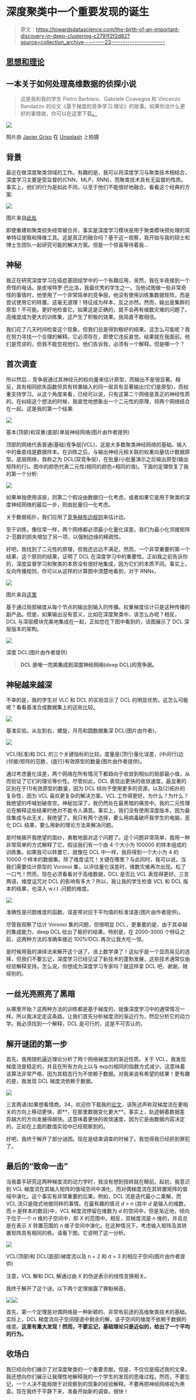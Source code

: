 # 深度聚类中一个重要发现的诞生

> 原文：<https://towardsdatascience.com/the-birth-of-an-important-discovery-in-deep-clustering-c2791f2f2d82?source=collection_archive---------23----------------------->

## [思想和理论](https://towardsdatascience.com/tagged/thoughts-and-theory)

## 一本关于如何处理高维数据的侦探小说

> 这是我和我的学生 Pietro Barbiero、Gabriele Ciravegna 和 Vincenzo Randazzo 的论文《基于梯度的竞争学习:理论》的故事。如果你没什么更好的事情做，你可以在这里下载[。](https://arxiv.org/abs/2009.02799)

![](img/081045676dd22a01726dffa6406a6140.png)

照片由 [Javier Grixo](https://unsplash.com/@grixo?utm_source=medium&utm_medium=referral) 在 [Unsplash](https://unsplash.com?utm_source=medium&utm_medium=referral) 上拍摄

## **背景**

最近在做深度聚类领域的工作。有趣的是，我可以将深度学习与聚类技术相结合，深度学习主要是受监督的(CNN，MLP，RNN)，而聚类技术具有无监督的性质。事实上，他们的行为是如此不同，以至于他们不能很好地融合。看看这个经典的方案:

![](img/d052723fff3038d1f0331f84a70db2ce.png)

图片来自[此处](https://medium.com/@dptmn200/unsupervised-deep-embedding-for-clustering-analysis-a-summary-f6e5f2dce94fhttps://medium.com/@dptmn200/unsupervised-deep-embedding-for-clustering-analysis-a-summary-f6e5f2dce94f)

即使重建和聚类损失经常被合并，事实是深度学习模块是用于聚类模块预处理的简单特征提取和降维工具。这是真正的融合吗？基于这一观察，我开始与我的硕士和博士生团队一起研究可能的解决方案。但是一个惊喜等待着我…

## 神秘

我正在研究深度学习在癌症基因组学中的一个有趣应用，突然，我在半夜接到一个奇怪的电话。是皮埃特罗·巴比洛，我最优秀的学生之一。当他试图做一些非常奇怪的事情时，他使用了一个非常简单的竞争层。他没有使用训练集数据矩阵，而是尝试使用它的转置。这毫无道理！特征成为样本，反之亦然。然而，输出是集群的原型！不可能。更好地检查它。如果这是正确的，就不会再有维数灾难的问题了。高维度成为更大的训练集，这产生了积极的效果。我简直不敢相信。

我们花了几天时间检查这个现象，但我们总是得到极好的结果。这怎么可能呢？我在努力寻找一个合理的解释。它必须存在，即使它违反直觉。结果就在我面前。他们是荒谬的，但我不能忽视他们。他们告诉我，必须有一个解释。但是哪一个？

## 首次调查

所以然后…
竞争层通过其神经元的权向量来估计原型，而输出不是很显著。相反，具有相同损失函数但具有转置输入的同一层具有显著输出(它们是原型)，而权重支持学习。从这个角度来看，已经可以说，只有这第二个网络是真正的神经性质的。在纠结这个想法的时候，我直觉地想象出一个二元性的原理，将两个网络结合在一起。这是我的第一个结果:

![](img/8853b125036a1ba0cb55310d4a95e7c5.png)

基本(顶部)和双重(底部)单层神经网络(图片由作者提供)

顶部的网络代表普通(基础)竞争层(VCL)，这是大多数聚类神经网络的基础。输入中的垂直线是数据样本。在训练之后，与输出神经元相关联的权重向量估计数据原型。底层网络，我称之为 DCL(双竞争层)，在批量/小批量演示之后输出原型(输出矩阵的行)。图中的颜色代表二元性(相同的颜色=相同的值)。下面的定理恢复了我的第一个分析:

![](img/3dfdba320805877fabe8eb84fc1726f5.png)

如果单独使用该层，则第二个假设由数据归一化考虑，或者如果它是用于聚类的深度神经网络的最后一步，则由批量归一化考虑。

关于数据拓扑，我们应用了[竞争赫布边规则](https://link.springer.com/chapter/10.1007/978-1-4471-2063-6_104)来估计边。

至于训练，像往常一样，两个网络都必须最小化量化误差。我们为最小化邻接矩阵 2-范数的损失增加了另一项，以强制边缘的稀疏性。

好吧，我找到了二元性的原理，但我还远远不满足。然而，一个非常重要的第一个结果，这个原则的结果，证明了 DCL 在深度学习中的重要性。正如我之前告诉你的，深度监督学习和聚类的本质没有很好地集成，因为它们的本质不同。事实上，反向传播规则，你可以从这样的计算图中清楚地看到，对于 RNNs，

![](img/47c8b3f79e4c6db98e61e0cf06f58bbb.png)

图片来自[这里](https://stackoverflow.com/questions/63862738/gradient-calculation-in-rnn-backpropagation-through-time-many-to-one-relatio)

基于通过局部梯度从每个节点的输出到输入的传播。权重梯度估计只是这种传播的副产品。但是，如果输出没有意义，比如在深度聚类中，该怎么办呢？相反，DCL 与深层模块完美地集成在一起，正如您在下图中看到的，该图展示了 DCL 深层版本的架构。

![](img/2fc2ff9d711ebf3d3463a24a4a8b4bef.png)

深度 DCL(图片由作者提供)

> **DCL 是唯一完美集成到深度神经网络(deep DCL)的竞争层。**

## 神秘越来越深

不幸的是，我的学生对 VLC 和 DCL 的实验显示了 DCL 的明显优势。这怎么可能呢？看看基准合成数据集上的这些比较。

![](img/5c0f4f1707ef7705afcdd38dc2175e43.png)

基准实验。从左到右，螺旋，月亮和圆数据集深 DCL(图片由作者)。

![](img/26b5a6c000289fd907381b62a0cb3bdd.png)

VCL(标准)和 DCL 的三个关键指标的比较。度量是(顶行)量化误差，(中间行)边(邻接)矩阵的范数，(底行)有效原型的数量(图片由作者提供)。

通过考虑量化误差，两个网络在所有情况下都趋向于收敛到相似的局部最小值，从而验证了它们的理论等价性。尽管如此，DCL 表现出更快的收敛速度。最显著的区别在于(1)有效原型的数量，因为 DCL 倾向于使用更多的资源，以及(2)拓扑的复杂性，因为 VCL 喜欢更复杂的解决方案。VCL 工作得更好。为什么？为什么？我绝望的呼喊划破夜空。神秘加深了，我仍然处在最黑暗的痛苦中。我的二元性理论在解释这些结果时绝对不能令人满意。事实上，我们没有使用深度版本，因为最佳集成与此无关。我绝望了。我只有两个选择，要么用病毒破坏我学生的电脑，恶化 DCL 结果，要么用新的理论方法来解决问题。

是时候揭开我绝望的面纱，勇敢地面对这个问题了。这个问题非常简单，我用一种非常简单的方式解释了它。假设我们有一个由 4 个大小为 100000 的样本组成的训练集。如果我可以转置它，就像在 DCL 中一样，我将得到一个大小为 4 的 10000 个样本的数据集。除了维度诅咒！关键在哪里？与此同时，我可以说，当我们需要估计原型的 Voronoi 集，以评估量化误差时，维数灾难再次出现。松了一口气！然而，现在必须看看对于高维数据，DCL 是否比 VCL 表现得更好。三言两语，维度诅咒对 DCL 的影响有多大？所以，我让我的学生检查 VCL 和 DCL 版本的结果，也深入 w.r.t .问题的维度。

![](img/02feb8fb71eb295e20358d104b38055d.png)

准确性是问题维度的函数。误差带对应于平均值的标准误差(图片由作者提供)。

尽管我观察了估计 Voronoi 集的问题，但很明显 DCL，更重要的是，由于其卓越的集成能力，deep DCL 给出了极好的结果。特别是，在 2000–3000 个特征之前，这两种方法的准确率接近 100%!DCL 再次让我大吃一惊。

是时候用我的演绎法来解开这个谜了。该上数学课了！这似乎是一个显而易见的选择，但我们不要忘记，深度学习已经见证了新技术的蓬勃发展，这些技术通常仅由经验解释支持。怎么说，你想成为深度学习专家吗？就这样拿 DCL 吧，谢谢，继续别的。

## 一丝光亮照亮了黑暗

从哪里开始？这两种方法的训练都是基于梯度的，就像深度学习中的通常情况一样。所以我决定走这条路。让我们首先分析梯度流的渐近行为，然后分析它的动力学。我必须找到一个解释，DCL 是可行的，这是不可否认的。

## 解开谜团的第一步

首先，我用随机逼近理论分析了两个网络梯度流的渐近性质。关于 VCL，我发现梯度流是稳定的，并且在所有方向上以与 exp(t)相同的指数方式减少。这意味着该算法非常严格，因为其稳态行为不依赖于数据。对我来说有希望的结果！更有趣的是，我发现 DCL 梯度流依赖于数据。

![](img/f686ef1e921e765f5c5509da9c35b109.png)

三言两语(如果想看情商。34，欢迎你下载我的[论文](https://arxiv.org/abs/2009.02799)，该陈述声称双梯度流在更相关的方向上移动更快，即**，在那里数据变化更大**。事实上，轨迹朝着数据差异越大的方向发展得越快。这意味着更快的收敛速度，因为它是由数据内容决定的，正如在上面的数值实验中已经观察到的。

好吧，我终于解开了部分谜团。现在是结束调查的时候了。我觉得我已经抓到罪犯了。

## 最后的“致命一击”

当我着手研究这两种梯度流的动力学时，我没有想到扭转就在眼前。起初，我意识到 VCL 梯度流在其输入矩阵的值域空间中演化，而对偶梯度流在其转置矩阵的值域中演化。这个事实有非常重要的后果。例如，DCL 流是迭代最小二乘解，而 VCL 流只是隐式地做同样的事情。在最有趣的情况 *d* > *n* (其中 *d* 是输入的维数，而 *n* 是样本的数目)中，VCL 梯度流停留在维数为 *d* 的空间中，但是渐近地，倾向于位于一个 *n* 维的子空间中，即 *X* 的范围中。相反，双梯度流是 *n* 维的，并且总是在表示 *X* 转置范围的 *n* 维子空间中演化。在这种情况下，考虑输入矩阵及其转置矩阵具有相同的秩。请看下图，它说明了这一分析。

![](img/9456e6fd9982b0d7a4206c0603b9d6c0.png)

VCL(顶部)和 DCL(底部)梯度流以及 n = 2 和 d = 3 的相应子空间(图片由作者提供)

注意，VCL 解和 DCL 解通过由 *X* 的伪逆表示的线性变换相关。

我终于解开了这个谜。以下两个定理揭露了罪魁祸首。

![](img/124439b8c701b7a232eaeb39ba83681a.png)![](img/4cba73230c9152f406a6c415f0565221.png)

首先，第一个定理是对偶网络是一种新颖的、非常有前途的高维聚类技术的基础。实际上，DCL 梯度流向子空间隧道中剩余的解，该子空间的维度不依赖于数据的维度。**这里有重大发现！然而，不要忘记，基础理论只是近似的，给出了一个平均的行为。**

## 收场白

我已经向你们展示了对深度聚类的一个重要贡献。但是，不仅仅是描述我的文章，我还想向你们展示让我理性地解释我的一个学生的发现的思维过程。然而，不要忘记，一个人决不能局限于对观察到的现象的经验解释。不要再把神经网络视为黑盒。现在我终于平静下来，准备开始新的调查。很快！